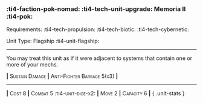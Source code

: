 ### :ti4-faction-pok-nomad: :ti4-tech-unit-upgrade: **Memoria II** :ti4-pok:

Requirements: :ti4-tech-propulsion: :ti4-tech-biotic: :ti4-tech-cybernetic:

Unit Type: Flagship :ti4-unit-flagship:

---

You may treat this unit as if it were adjacent to systems that contain one or more of your mechs.

__|__ <span style="font-variant:small-caps;">Sustain Damage</span> __|__ <span style="font-variant:small-caps;">Anti-Fighter Barrage 5(x3)</span> __|__

---

__|__ <span style="font-variant:small-caps;">Cost 8</span> __|__ <span style="font-variant:small-caps;">Combat 5 :ti4-unit-dice-x2:</span> __|__ <span style="font-variant:small-caps;">Move 2</span> __|__ <span style="font-variant:small-caps;">Capacity 6</span> __|__
{ .unit-stats }
